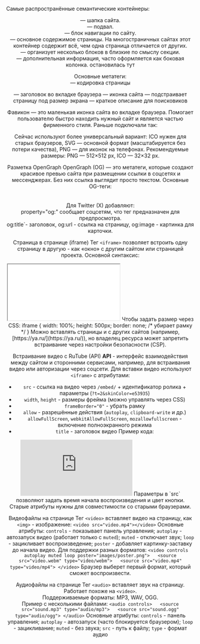 Самые распространённые семантические контейнеры:
<header> — шапка сайта.
<footer> — подвал.
<nav> — блок навигации по сайту.
<main> — основное содержимое страницы. На многостраничных сайтах этот контейнер содержит всё, чем одна страница отличается от других.
<section> — организует несколько блоков в близкие по смыслу секции.
<aside> — дополнительная информация, часто оформляется как боковая колонка.
остановилась тут

Основные метатеги:  
<meta charset="utf-8"> — кодировка страницы
<title></title> — заголовок во вкладке браузера <link rel="icon" href="favicon.ico"> — иконка сайта <meta name="viewport" content="width=device-width, initial-scale=1"> — подстраивает страницу под размер экрана <meta name="description" content="Описание сайта"> — краткое описание для поисковиков

Фавикон — это маленькая иконка сайта во вкладке браузера. Помогает пользователю быстро находить нужный сайт и является частью фирменного стиля.
Раньше подключали так:
<link rel="icon" href="favicon.ico">
Сейчас используют более универсальный вариант:
<link rel="icon" href="favicon.ico" sizes="any"> <link rel="icon" href="icon.svg" type="image/svg+xml"> <link rel="apple-touch-icon" href="apple-touch-icon.png">
ICO нужен для старых браузеров, SVG — основной формат (масштабируется без потери качества), PNG — для иконок на телефонах.  
Рекомендуемые размеры: PNG — 512×512 px, ICO — 32×32 px.

Разметка OpenGraph
OpenGraph (OG) — это метатеги, которые создают красивое превью сайта при размещении ссылки в соцсетях и мессенджерах. Без них ссылка выглядит просто текстом.
Основные OG-теги:  
<meta property="og:title" content="Название страницы">  
<meta property="og:url" content="https://example.com/">  
<meta property="og:image" content="images/og.jpg">
Для Twitter (X) добавляют:  
<meta property="twitter:card" content="summary_large_image">
property="og:" сообщает соцсетям, что тег предназначен для предпросмотра.  
og:title`- заголовок, og:url -  ссылка на страницу, og:image - картинка для карточки.

Страница в странице (iframe)
Тег `<iframe>` позволяет встроить одну страницу в другую - как «окно» с другим сайтом или страницей проекта.
Основной синтаксис:
<iframe src="shop.html"></iframe>
Чтобы задать размер через CSS:  
iframe {  
width: 100%;  
height: 500px;  
border: none;   /* убирает рамку */
}
Можно вставлять страницы и с других сайтов (например, [https://ya.ru/](https://ya.ru/)), но владелец ресурса может запретить встраивание через настройки безопасности (CSP).

Встраивание видео с RuTube (API)
**API** - интерфейс взаимодействия между сайтом и сторонними сервисами, например, для встраивания видео или авторизации через соцсети.
Для вставки видео используют `<iframe>` с атрибутами:
- `src` - ссылка на видео через `/embed/` + идентификатор ролика + параметры (`?t=2&skinColor=e53935`)
- `width`, `height` - размеры фрейма (можно управлять через CSS)
- `frameBorder="0"` - убрать рамку
- `allow` - разрешённые действия (`autoplay`, `clipboard-write` и др.)
- `allowFullScreen`, `webkitAllowFullScreen`, `mozallowfullscreen` - включение полноэкранного режима
- `title` - заголовок видео
Пример кода:
<iframe src="https://rutube.ru/play/embed/6e35c4fad25431c44f7e087668a615d2/?t=2&skinColor=e53935" frameBorder="0" allow="clipboard-write; autoplay" webkitAllowFullScreen mozallowfullscreen allowFullScreen ></iframe>
Параметры в `src` позволяют задать время начала воспроизведения и цвет кнопки. Старые атрибуты нужны для совместимости со старыми браузерами.

Видеофайлы на странице
Тег `<video>` вставляет видео на страницу, как `<img>` - изображение:
`<video src="video.mp4"></video>`
Основные атрибуты:
`controls` - показывает панель управления;
 `autoplay` - автозапуск видео (работает только с `muted`);
 `muted` - отключает звук;
`loop` - зацикливает воспроизведение;
`poster` - добавляет картинку-заставку до начала видео.
Для поддержки разных форматов:
`<video controls autoplay muted loop poster="images/poster.png">   <source src="video.webm" type="video/webm">   <source src="video.mp4" type="video/mp4"> </video>`
Браузер выберет первый формат, который сможет воспроизвести.

Аудиофайлы на странице
Тег `<audio>` вставляет звук на страницу. Работает похоже на `<video>`.  
Поддерживаемые форматы: MP3, WAV, OGG.  
Пример с несколькими файлами:
`<audio controls>   <source src="sound.mp3" type="audio/mp3">   <source src="sound.ogg" type="audio/ogg"> </audio>`
Основные атрибуты:
`controls` - панель управления;
 `autoplay` - автозапуск (часто блокируется браузером);
 `loop` - зацикливание;
`muted` - без звука;
`src` - путь к файлу;
 `type` - формат аудио